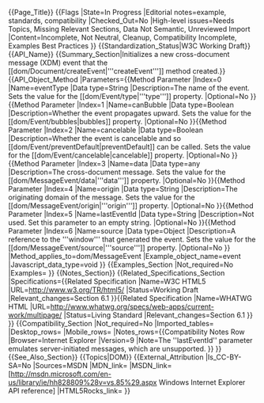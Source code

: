 {{Page_Title}}
{{Flags
|State=In Progress
|Editorial notes=example, standards, compatibility
|Checked_Out=No
|High-level issues=Needs Topics, Missing Relevant Sections, Data Not Semantic, Unreviewed Import
|Content=Incomplete, Not Neutral, Cleanup, Compatibility Incomplete, Examples Best Practices
}}
{{Standardization_Status|W3C Working Draft}}
{{API_Name}}
{{Summary_Section|Initializes a new cross-document message (XDM) event  that the  [[dom/Document/createEvent|'''createEvent''']] method created.}}
{{API_Object_Method
|Parameters={{Method Parameter
|Index=0
|Name=eventType
|Data type=String
|Description=The name of the event. Sets the value for the [[dom/Event/type|'''type''']] property.
|Optional=No
}}{{Method Parameter
|Index=1
|Name=canBubble
|Data type=Boolean
|Description=Whether the event propagates upward. Sets the value for the [[dom/Event/bubbles|bubbles]] property.
|Optional=No
}}{{Method Parameter
|Index=2
|Name=cancelable
|Data type=Boolean
|Description=Whether the event is cancelable and so [[dom/Event/preventDefault|preventDefault]] can be called. Sets the value for the [[dom/Event/cancelable|cancelable]] property.
|Optional=No
}}{{Method Parameter
|Index=3
|Name=data
|Data type=any
|Description=The cross-document message. Sets the value for the [[dom/MessageEvent/data|'''data''']] property.
|Optional=No
}}{{Method Parameter
|Index=4
|Name=origin
|Data type=String
|Description=The originating domain of the message. Sets the value for the [[dom/MessageEvent/origin|'''origin''']] property.
|Optional=No
}}{{Method Parameter
|Index=5
|Name=lastEventId
|Data type=String
|Description=Not used. Set this parameter to an empty string.
|Optional=No
}}{{Method Parameter
|Index=6
|Name=source
|Data type=Object
|Description=A reference to the '''window''' that generated the event. Sets the value for the [[dom/MessageEvent/source|'''source''']] property.
|Optional=No
}}
|Method_applies_to=dom/MessageEvent
|Example_object_name=event
|Javascript_data_type=void
}}
{{Examples_Section
|Not_required=No
|Examples=
}}
{{Notes_Section}}
{{Related_Specifications_Section
|Specifications={{Related Specification
|Name=W3C HTML5
|URL=http://www.w3.org/TR/html5/
|Status=Working Draft
|Relevant_changes=Section 6.1
}}{{Related Specification
|Name=WHATWG HTML
|URL=http://www.whatwg.org/specs/web-apps/current-work/multipage/
|Status=Living Standard
|Relevant_changes=Section 6.1
}}
}}
{{Compatibility_Section
|Not_required=No
|Imported_tables=
|Desktop_rows=
|Mobile_rows=
|Notes_rows={{Compatibility Notes Row
|Browser=Internet Explorer
|Version=9
|Note=The ''lastEventId'' parameter emulates server-initiated messages, which are unsupported.
}}
}}
{{See_Also_Section}}
{{Topics|DOM}}
{{External_Attribution
|Is_CC-BY-SA=No
|Sources=MSDN
|MDN_link=
|MSDN_link=[http://msdn.microsoft.com/en-us/library/ie/hh828809%28v=vs.85%29.aspx Windows Internet Explorer API reference]
|HTML5Rocks_link=
}}